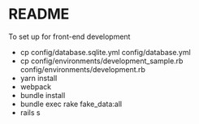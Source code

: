 # README

To set up for front-end development

* cp config/database.sqlite.yml config/database.yml
* cp config/environments/development_sample.rb config/environments/development.rb 
* yarn install
* webpack
* bundle install
* bundle exec rake fake_data:all
* rails s
